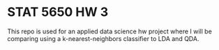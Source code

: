 # STAT 5650 HW 3

This repo is used for an applied data science hw project where I will be comparing using a k-nearest-neighbors classifier to LDA and QDA.
